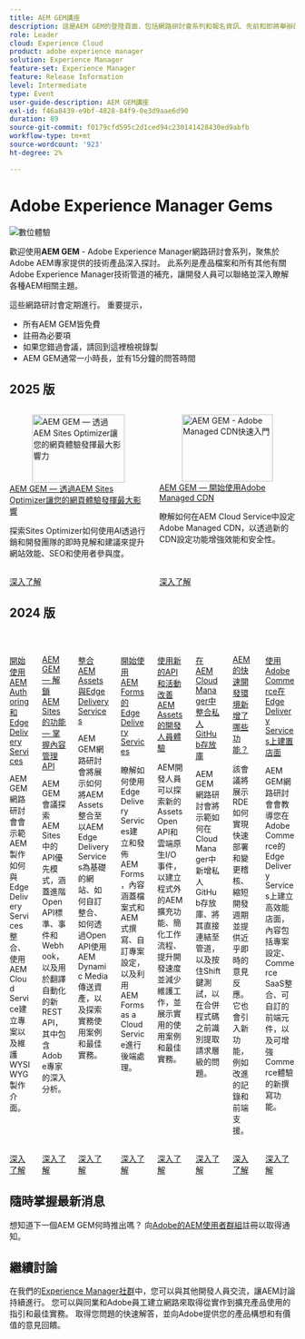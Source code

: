 ```yaml
---
title: AEM GEM講座
description: 這是AEM GEM的登陸頁面，包括網路研討會系列和報名資訊、先前和即將舉辦的網路研討會
role: Leader
cloud: Experience Cloud
product: adobe experience manager
solution: Experience Manager
feature-set: Experience Manager
feature: Release Information
level: Intermediate
type: Event
user-guide-description: AEM GEM講座
exl-id: f46a8439-e9bf-4828-84f9-0e3d9aae6d90
duration: 89
source-git-commit: f0179cfd595c2d1ced94c230141428430ed9abfb
workflow-type: tm+mt
source-wordcount: '923'
ht-degree: 2%

---
```


# Adobe Experience Manager Gems

<img alt="數位體驗" src="./assets/ADX_Gems.png"/>

歡迎使用&#x200B;**AEM GEM** - Adobe Experience Manager網路研討會系列，聚焦於Adobe AEM專家提供的技術產品深入探討。 此系列是產品檔案和所有其他有關Adobe Experience Manager技術管道的補充，讓開發人員可以聯絡並深入瞭解各種AEM相關主題。

這些網路研討會定期進行。  重要提示，

* 所有AEM GEM皆免費
* 註冊為必要項
* 如果您錯過會議，請回到這裡檢視錄製
* AEM GEM通常一小時長，並有15分鐘的問答時間

## 2025 版

<!-- CARDS

* gems2025/mastering-cache-efficiency-for-optimal-page-performance.md
* gems2025/maximize-impact-with-sites-optimizer.md
* gems2025/getting-started-adobe-managed-cdn.md

-->
<!-- START CARDS HTML - DO NOT MODIFY BY HAND -->
<div class="columns">
    <div class="column is-half-tablet is-half-desktop is-one-third-widescreen" aria-label="AEM GEMs - Maximize the impact of your web experience with AEM Sites Optimizer">
        <div class="card" style="height: 100%; display: flex; flex-direction: column; height: 100%;">
            <div class="card-image">
                <figure class="image x-is-16by9">
                    <a href="gems2025/maximize-impact-with-sites-optimizer.md" title="AEM GEM — 透過AEM Sites Optimizer讓您的網頁體驗發揮最大影響力" target="_blank" rel="referrer">
                        <img class="is-bordered-r-small" src="https://video.tv.adobe.com/v/3464069/?format=jpeg&nocache=1751034389257" alt="AEM GEM — 透過AEM Sites Optimizer讓您的網頁體驗發揮最大影響力"
                             style="width: 100%; aspect-ratio: 16 / 9; object-fit: cover; overflow: hidden; display: block; margin: auto;">
                    </a>
                </figure>
            </div>
            <div class="card-content is-padded-small" style="display: flex; flex-direction: column; flex-grow: 1; justify-content: space-between;">
                <div class="top-card-content">
                    <p class="headline is-size-6 has-text-weight-bold">
                        <a href="gems2025/maximize-impact-with-sites-optimizer.md" target="_blank" rel="referrer" title="AEM GEM — 透過AEM Sites Optimizer讓您的網頁體驗發揮最大影響力">AEM GEM — 透過AEM Sites Optimizer讓您的網頁體驗發揮最大影響</a>
                    </p>
                    <p class="is-size-6">探索Sites Optimizer如何使用AI透過行銷和開發團隊的即時見解和建議來提升網站效能、SEO和使用者參與度。</p>
                </div>
                <a href="gems2025/maximize-impact-with-sites-optimizer.md" target="_blank" rel="referrer" class="spectrum-Button spectrum-Button--outline spectrum-Button--primary spectrum-Button--sizeM" style="align-self: flex-start; margin-top: 1rem;">
                    <span class="spectrum-Button-label has-no-wrap has-text-weight-bold">深入了解</span>
                </a>
            </div>
        </div>
    </div>
    <div class="column is-half-tablet is-half-desktop is-one-third-widescreen" aria-label="AEM GEMs - Getting started with Adobe Managed CDN">
        <div class="card" style="height: 100%; display: flex; flex-direction: column; height: 100%;">
            <div class="card-image">
                <figure class="image x-is-16by9">
                    <a href="gems2025/getting-started-adobe-managed-cdn.md" title="AEM GEM - Adobe Managed CDN快速入門" target="_blank" rel="referrer">
                        <img class="is-bordered-r-small" src="https://video.tv.adobe.com/v/3443168/?format=jpeg&nocache=1751034389279" alt="AEM GEM - Adobe Managed CDN快速入門"
                             style="width: 100%; aspect-ratio: 16 / 9; object-fit: cover; overflow: hidden; display: block; margin: auto;">
                    </a>
                </figure>
            </div>
            <div class="card-content is-padded-small" style="display: flex; flex-direction: column; flex-grow: 1; justify-content: space-between;">
                <div class="top-card-content">
                    <p class="headline is-size-6 has-text-weight-bold">
                        <a href="gems2025/getting-started-adobe-managed-cdn.md" target="_blank" rel="referrer" title="AEM GEM - Adobe Managed CDN快速入門">AEM GEM — 開始使用Adobe Managed CDN</a>
                    </p>
                    <p class="is-size-6">瞭解如何在AEM Cloud Service中設定Adobe Managed CDN，以透過新的CDN設定功能增強效能和安全性。</p>
                </div>
                <a href="gems2025/getting-started-adobe-managed-cdn.md" target="_blank" rel="referrer" class="spectrum-Button spectrum-Button--outline spectrum-Button--primary spectrum-Button--sizeM" style="align-self: flex-start; margin-top: 1rem;">
                    <span class="spectrum-Button-label has-no-wrap has-text-weight-bold">深入了解</span>
                </a>
            </div>
        </div>
    </div>
</div>
<!-- END CARDS HTML - DO NOT MODIFY BY HAND -->

## 2024 版

<!-- CARDS
* gems2024/aem-authoring-and-edge-delivery.md
* gems2024/content-management-apis.md
* gems2024/edge-delivery-for-aem-assets.md
* gems2024/edge-delivery-for-aem-forms.md
* gems2024/improving-dev-experience-for-aem-assets-with-new-apis-and-events.md
* gems2024/private-github-for-aem-cloud-manager.md
* gems2024/rapid-development-environment-news.md
* gems2024/storefronts-on-edge-delivery-with-adobe-commerce.md
-->
<!-- START CARDS HTML - DO NOT MODIFY BY HAND -->
<div class="columns">
    <div class="column is-half-tablet is-half-desktop is-one-third-widescreen" aria-label="Getting started with AEM Authoring and Edge Delivery Services">
        <div class="card" style="height: 100%; display: flex; flex-direction: column; height: 100%;">
            <div class="card-image">
                <figure class="image x-is-16by9">
                    <a href="gems2024/aem-authoring-and-edge-delivery.md" title="AEM Authoring和Edge Delivery Services快速入門" target="_blank" rel="referrer">
                        <img class="is-bordered-r-small" src="https://video.tv.adobe.com/v/3427919/?format=jpeg&nocache=1751034389807" alt="AEM Authoring和Edge Delivery Services快速入門"
                             style="width: 100%; aspect-ratio: 16 / 9; object-fit: cover; overflow: hidden; display: block; margin: auto;">
                    </a>
                </figure>
            </div>
            <div class="card-content is-padded-small" style="display: flex; flex-direction: column; flex-grow: 1; justify-content: space-between;">
                <div class="top-card-content">
                    <p class="headline is-size-6 has-text-weight-bold">
                        <a href="gems2024/aem-authoring-and-edge-delivery.md" target="_blank" rel="referrer" title="AEM Authoring和Edge Delivery Services快速入門">開始使用AEM Authoring和Edge Delivery Services</a>
                    </p>
                    <p class="is-size-6">AEM GEM網路研討會會示範AEM製作如何與Edge Delivery Services整合、使用AEM Cloud Service建立專案以及維護WYSIWYG製作介面。</p>
                </div>
                <a href="gems2024/aem-authoring-and-edge-delivery.md" target="_blank" rel="referrer" class="spectrum-Button spectrum-Button--outline spectrum-Button--primary spectrum-Button--sizeM" style="align-self: flex-start; margin-top: 1rem;">
                    <span class="spectrum-Button-label has-no-wrap has-text-weight-bold">深入了解</span>
                </a>
            </div>
        </div>
    </div>
    <div class="column is-half-tablet is-half-desktop is-one-third-widescreen" aria-label="AEM GEMs - Unlocking the Power of AEM Sites - Master the Content Management APIs">
        <div class="card" style="height: 100%; display: flex; flex-direction: column; height: 100%;">
            <div class="card-image">
                <figure class="image x-is-16by9">
                    <a href="gems2024/content-management-apis.md" title="AEM GEM — 解鎖AEM Sites的強大功能 — 掌握內容管理API" target="_blank" rel="referrer">
                        <img class="is-bordered-r-small" src="https://video.tv.adobe.com/v/3435036/?format=jpeg&nocache=1751034389752" alt="AEM GEM — 解鎖AEM Sites的強大功能 — 掌握內容管理API"
                             style="width: 100%; aspect-ratio: 16 / 9; object-fit: cover; overflow: hidden; display: block; margin: auto;">
                    </a>
                </figure>
            </div>
            <div class="card-content is-padded-small" style="display: flex; flex-direction: column; flex-grow: 1; justify-content: space-between;">
                <div class="top-card-content">
                    <p class="headline is-size-6 has-text-weight-bold">
                        <a href="gems2024/content-management-apis.md" target="_blank" rel="referrer" title="AEM GEM — 解鎖AEM Sites的強大功能 — 掌握內容管理API">AEM GEM — 解鎖AEM Sites的功能 — 掌握內容管理API</a>
                    </p>
                    <p class="is-size-6">AEM GEM會議探索AEM Sites中的API優先模式，涵蓋進階OpenAPI標準、事件和Webhook，以及用於翻譯自動化的新REST API，其中包含Adobe專家的深入分析。</p>
                </div>
                <a href="gems2024/content-management-apis.md" target="_blank" rel="referrer" class="spectrum-Button spectrum-Button--outline spectrum-Button--primary spectrum-Button--sizeM" style="align-self: flex-start; margin-top: 1rem;">
                    <span class="spectrum-Button-label has-no-wrap has-text-weight-bold">深入了解</span>
                </a>
            </div>
        </div>
    </div>
    <div class="column is-half-tablet is-half-desktop is-one-third-widescreen" aria-label="Integrating AEM Assets with Edge Delivery Services">
        <div class="card" style="height: 100%; display: flex; flex-direction: column; height: 100%;">
            <div class="card-image">
                <figure class="image x-is-16by9">
                    <a href="gems2024/edge-delivery-for-aem-assets.md" title="將AEM Assets與Edge Delivery Services整合" target="_blank" rel="referrer">
                        <img class="is-bordered-r-small" src="https://video.tv.adobe.com/v/3433046/?format=jpeg&nocache=1751034389820" alt="將AEM Assets與Edge Delivery Services整合"
                             style="width: 100%; aspect-ratio: 16 / 9; object-fit: cover; overflow: hidden; display: block; margin: auto;">
                    </a>
                </figure>
            </div>
            <div class="card-content is-padded-small" style="display: flex; flex-direction: column; flex-grow: 1; justify-content: space-between;">
                <div class="top-card-content">
                    <p class="headline is-size-6 has-text-weight-bold">
                        <a href="gems2024/edge-delivery-for-aem-assets.md" target="_blank" rel="referrer" title="將AEM Assets與Edge Delivery Services整合">整合AEM Assets與Edge Delivery Services</a>
                    </p>
                    <p class="is-size-6">AEM GEM網路研討會將展示如何將AEM Assets整合至以AEM Edge Delivery Services為基礎的網站、如何自訂整合、如何透過Open API使用AEM Dynamic Media傳送資產，以及探索實務使用案例和最佳實務。</p>
                </div>
                <a href="gems2024/edge-delivery-for-aem-assets.md" target="_blank" rel="referrer" class="spectrum-Button spectrum-Button--outline spectrum-Button--primary spectrum-Button--sizeM" style="align-self: flex-start; margin-top: 1rem;">
                    <span class="spectrum-Button-label has-no-wrap has-text-weight-bold">深入了解</span>
                </a>
            </div>
        </div>
    </div>
    <div class="column is-half-tablet is-half-desktop is-one-third-widescreen" aria-label="Getting started with Edge Delivery Services for AEM Forms">
        <div class="card" style="height: 100%; display: flex; flex-direction: column; height: 100%;">
            <div class="card-image">
                <figure class="image x-is-16by9">
                    <a href="gems2024/edge-delivery-for-aem-forms.md" title="開始使用適用於AEM Forms的Edge Delivery Services" target="_blank" rel="referrer">
                        <img class="is-bordered-r-small" src="https://video.tv.adobe.com/v/3428434/?format=jpeg&nocache=1751034389770" alt="開始使用適用於AEM Forms的Edge Delivery Services"
                             style="width: 100%; aspect-ratio: 16 / 9; object-fit: cover; overflow: hidden; display: block; margin: auto;">
                    </a>
                </figure>
            </div>
            <div class="card-content is-padded-small" style="display: flex; flex-direction: column; flex-grow: 1; justify-content: space-between;">
                <div class="top-card-content">
                    <p class="headline is-size-6 has-text-weight-bold">
                        <a href="gems2024/edge-delivery-for-aem-forms.md" target="_blank" rel="referrer" title="開始使用適用於AEM Forms的Edge Delivery Services">開始使用AEM Forms的Edge Delivery Services</a>
                    </p>
                    <p class="is-size-6">瞭解如何使用Edge Delivery Services建立和發佈AEM Forms，內容涵蓋檔案式和AEM式撰寫、自訂專案設定，以及利用AEM Forms as a Cloud Service進行後端處理。</p>
                </div>
                <a href="gems2024/edge-delivery-for-aem-forms.md" target="_blank" rel="referrer" class="spectrum-Button spectrum-Button--outline spectrum-Button--primary spectrum-Button--sizeM" style="align-self: flex-start; margin-top: 1rem;">
                    <span class="spectrum-Button-label has-no-wrap has-text-weight-bold">深入了解</span>
                </a>
            </div>
        </div>
    </div>
    <div class="column is-half-tablet is-half-desktop is-one-third-widescreen" aria-label="Improving the developer experience for AEM Assets with our new APIs and Events">
        <div class="card" style="height: 100%; display: flex; flex-direction: column; height: 100%;">
            <div class="card-image">
                <figure class="image x-is-16by9">
                    <a href="gems2024/improving-dev-experience-for-aem-assets-with-new-apis-and-events.md" title="使用我們新的API和事件改善AEM Assets的開發人員體驗" target="_blank" rel="referrer">
                        <img class="is-bordered-r-small" src="https://video.tv.adobe.com/v/3430198?format=jpeg&nocache=1751034389783" alt="使用我們新的API和事件改善AEM Assets的開發人員體驗"
                             style="width: 100%; aspect-ratio: 16 / 9; object-fit: cover; overflow: hidden; display: block; margin: auto;">
                    </a>
                </figure>
            </div>
            <div class="card-content is-padded-small" style="display: flex; flex-direction: column; flex-grow: 1; justify-content: space-between;">
                <div class="top-card-content">
                    <p class="headline is-size-6 has-text-weight-bold">
                        <a href="gems2024/improving-dev-experience-for-aem-assets-with-new-apis-and-events.md" target="_blank" rel="referrer" title="使用我們新的API和事件改善AEM Assets的開發人員體驗">使用新的API和活動改善AEM Assets的開發人員體驗</a>
                    </p>
                    <p class="is-size-6">AEM開發人員可以探索新的Assets Open API和雲端原生I/O事件，以建立程式外的AEM擴充功能、簡化工作流程、提升開發速度並減少維護工作，並展示實用的使用案例和最佳實務。</p>
                </div>
                <a href="gems2024/improving-dev-experience-for-aem-assets-with-new-apis-and-events.md" target="_blank" rel="referrer" class="spectrum-Button spectrum-Button--outline spectrum-Button--primary spectrum-Button--sizeM" style="align-self: flex-start; margin-top: 1rem;">
                    <span class="spectrum-Button-label has-no-wrap has-text-weight-bold">深入了解</span>
                </a>
            </div>
        </div>
    </div>
    <div class="column is-half-tablet is-half-desktop is-one-third-widescreen" aria-label="Integrating Private GitHub Repositories in AEM Cloud Manager">
        <div class="card" style="height: 100%; display: flex; flex-direction: column; height: 100%;">
            <div class="card-image">
                <figure class="image x-is-16by9">
                    <a href="gems2024/private-github-for-aem-cloud-manager.md" title="在AEM Cloud Manager中整合私人GitHub存放庫" target="_blank" rel="referrer">
                        <img class="is-bordered-r-small" src="https://video.tv.adobe.com/v/3432350?format=jpeg&nocache=1751034389832" alt="在AEM Cloud Manager中整合私人GitHub存放庫"
                             style="width: 100%; aspect-ratio: 16 / 9; object-fit: cover; overflow: hidden; display: block; margin: auto;">
                    </a>
                </figure>
            </div>
            <div class="card-content is-padded-small" style="display: flex; flex-direction: column; flex-grow: 1; justify-content: space-between;">
                <div class="top-card-content">
                    <p class="headline is-size-6 has-text-weight-bold">
                        <a href="gems2024/private-github-for-aem-cloud-manager.md" target="_blank" rel="referrer" title="在AEM Cloud Manager中整合私人GitHub存放庫">在AEM Cloud Manager中整合私人GitHub存放庫</a>
                    </p>
                    <p class="is-size-6">AEM GEM網路研討會將示範如何在Cloud Manager中新增私人GitHub存放庫、將其直接連結至管道，以及按住Shift鍵測試，以在合併程式碼之前識別提取請求層級的問題。</p>
                </div>
                <a href="gems2024/private-github-for-aem-cloud-manager.md" target="_blank" rel="referrer" class="spectrum-Button spectrum-Button--outline spectrum-Button--primary spectrum-Button--sizeM" style="align-self: flex-start; margin-top: 1rem;">
                    <span class="spectrum-Button-label has-no-wrap has-text-weight-bold">深入了解</span>
                </a>
            </div>
        </div>
    </div>
    <div class="column is-half-tablet is-half-desktop is-one-third-widescreen" aria-label="What's new in Rapid Development Environments for AEM?">
        <div class="card" style="height: 100%; display: flex; flex-direction: column; height: 100%;">
            <div class="card-image">
                <figure class="image x-is-16by9">
                    <a href="gems2024/rapid-development-environment-news.md" title="AEM快速開發環境的新增功能" target="_blank" rel="referrer">
                        <img class="is-bordered-r-small" src="https://video.tv.adobe.com/v/3433337/?format=jpeg&nocache=1751034389733" alt="AEM快速開發環境的新增功能"
                             style="width: 100%; aspect-ratio: 16 / 9; object-fit: cover; overflow: hidden; display: block; margin: auto;">
                    </a>
                </figure>
            </div>
            <div class="card-content is-padded-small" style="display: flex; flex-direction: column; flex-grow: 1; justify-content: space-between;">
                <div class="top-card-content">
                    <p class="headline is-size-6 has-text-weight-bold">
                        <a href="gems2024/rapid-development-environment-news.md" target="_blank" rel="referrer" title="AEM快速開發環境的新增功能">AEM的快速開發環境新增了哪些功能？</a>
                    </p>
                    <p class="is-size-6">該會議將展示RDE如何實現快速部署和變更稽核、縮短開發週期並提供近乎即時的意見反應。 它也會引入新功能，例如改進的記錄和前端支援。</p>
                </div>
                <a href="gems2024/rapid-development-environment-news.md" target="_blank" rel="referrer" class="spectrum-Button spectrum-Button--outline spectrum-Button--primary spectrum-Button--sizeM" style="align-self: flex-start; margin-top: 1rem;">
                    <span class="spectrum-Button-label has-no-wrap has-text-weight-bold">深入了解</span>
                </a>
            </div>
        </div>
    </div>
    <div class="column is-half-tablet is-half-desktop is-one-third-widescreen" aria-label="Building Storefronts on Edge Delivery Services with Adobe Commerce">
        <div class="card" style="height: 100%; display: flex; flex-direction: column; height: 100%;">
            <div class="card-image">
                <figure class="image x-is-16by9">
                    <a href="gems2024/storefronts-on-edge-delivery-with-adobe-commerce.md" title="使用Adobe Commerce在Edge Delivery Services上建立店面" target="_blank" rel="referrer">
                        <img class="is-bordered-r-small" src="https://video.tv.adobe.com/v/3427729?format=jpeg&nocache=1751034389795" alt="使用Adobe Commerce在Edge Delivery Services上建立店面"
                             style="width: 100%; aspect-ratio: 16 / 9; object-fit: cover; overflow: hidden; display: block; margin: auto;">
                    </a>
                </figure>
            </div>
            <div class="card-content is-padded-small" style="display: flex; flex-direction: column; flex-grow: 1; justify-content: space-between;">
                <div class="top-card-content">
                    <p class="headline is-size-6 has-text-weight-bold">
                        <a href="gems2024/storefronts-on-edge-delivery-with-adobe-commerce.md" target="_blank" rel="referrer" title="使用Adobe Commerce在Edge Delivery Services上建立店面">使用Adobe Commerce在Edge Delivery Services上建置店面</a>
                    </p>
                    <p class="is-size-6">AEM GEM網路研討會會教導您在Adobe Commerce的Edge Delivery Services上建立高效能店面，內容包括專案設定、Commerce SaaS整合、可自訂的前端元件，以及可增強Commerce體驗的新撰寫功能。</p>
                </div>
                <a href="gems2024/storefronts-on-edge-delivery-with-adobe-commerce.md" target="_blank" rel="referrer" class="spectrum-Button spectrum-Button--outline spectrum-Button--primary spectrum-Button--sizeM" style="align-self: flex-start; margin-top: 1rem;">
                    <span class="spectrum-Button-label has-no-wrap has-text-weight-bold">深入了解</span>
                </a>
            </div>
        </div>
    </div>
</div>
<!-- END CARDS HTML - DO NOT MODIFY BY HAND -->


## 隨時掌握最新消息

想知道下一個AEM GEM何時推出嗎？  向[Adobe的AEM使用者群組](https://aem-augs.adobe.com/)註冊以取得通知。

## 繼續討論

在我們的[Experience Manager社群](https://experienceleaguecommunities.adobe.com/t5/adobe-experience-manager/ct-p/adobe-experience-manager-community)中，您可以與其他開發人員交流，讓AEM討論持續進行。  您可以與同業和Adobe員工建立網路來取得從實作到擴充產品使用的指引和最佳實務。  取得您問題的快速解答，並向Adobe提供您的產品構想和有價值的意見回饋。

<!--  ## Upcoming AEM GEMs webinar - AEM Sites: Master the Content Management APIs

This webinar will be conducted on Wednesday, October 9th - 5pm CEST / 8am PDT / 8.30pm IST. Note, that only registration is required for this webinar. 
If interested to join, please register [**here**](https://adobe.ly/4g6TYck).



<table style="max-width: 1214px;">
<tr>
  <td style="vertical-align: top;">
    <a href="https://www.youtube.com/watch?v=f1T9XU9TCJU">
      <img alt="Experience League LIVE Oct 25" src="assets/Oct25_2022_exl_live_banner_web_1920_WebBanner.png">
    </a>
    <div>
      <a href="https://www.youtube.com/watch?v=f1T9XU9TCJU">
        <strong>Deliver the right offer at the right time with decision management</strong>
      </a>
      <br/><em>with Sandra Hausmann, Ben Tepfer, Brandon Poyfair, and Jason Hickey</em>
      <br/><em>October 25, 2022</em>
    </div>
  </td>
</tr>
</table>

## Previous AEM GEMs webinar

Our latest AEM GEMs webinar on **Unlocking the Power of AEM Sites - Master the Content Management APIs** has been conducted on *October 9th, 2024*.
The **recording** can be viewed here:
[Unlocking the Power of AEM Sites - Master the Content Management APIs](* https://experienceleague.adobe.com/en/docs/events/experience-manager-gems-recordings/gems2024/content-management-apis.md)

>[!NOTE]
>
> Sign up to be notified about upcoming AEM GEMs webinars and other AEM related events - [Adobe's AEM User Group](https://aem-augs.adobe.com/).

## AEM GEMs - technical webinars around AEM - for developers delivered by developers

Welcome to **AEM GEMs** - our webinar series of technical deep dives on Adobe Experience Manager, delivered by Adobe experts. This series is a complement of the product documentation and of all other technical channels regarding Adobe Experience Manager, allowing developers to get in touch and go deep on a specific topic. 

The webinars will be conducted regularly, including the following:

* A maximum duration of 60 minutes per webinar
* < 15 mins of Q&A at the end and chat experts available throughout the webinar
* Recording available after each webinar
* All AEM GEMs webinars are free of charge and conducted virtually, only registration is required.

## Experience League Community

Our [Experience Manager Community](https://experienceleaguecommunities.adobe.com/t5/adobe-experience-manager/ct-p/adobe-experience-manager-community) play a critical role in supporting product adoption and customer success.

* Connection: Network with peers and Adobe personnel for guidance and best practices from implementation to expanding product use
* Quick Answers: Extensive pool of real-world use case answers to support successful active use of Adobe solutions
* Ideation & Feedback: Intake customer product ideas and provide valuable VoC feedback to product teams

-->